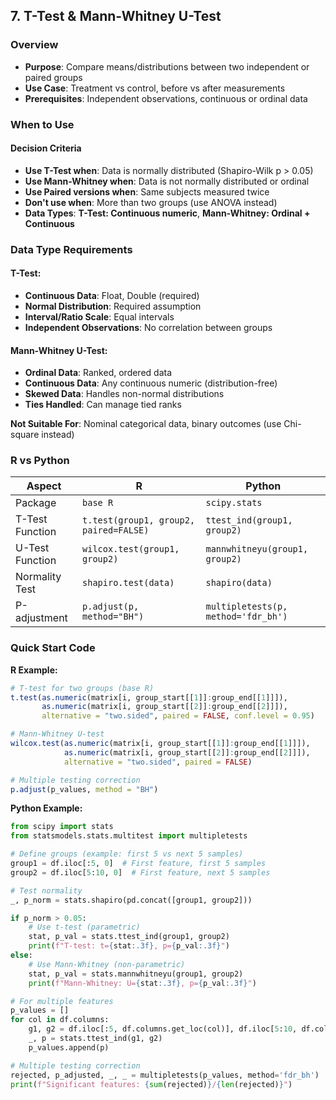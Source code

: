 ## **7. T-Test & Mann-Whitney U-Test**

### Overview
- **Purpose**: Compare means/distributions between two independent or paired groups
- **Use Case**: Treatment vs control, before vs after measurements
- **Prerequisites**: Independent observations, continuous or ordinal data

### When to Use
#### Decision Criteria
- **Use T-Test when**: Data is normally distributed (Shapiro-Wilk p > 0.05)
- **Use Mann-Whitney when**: Data is not normally distributed or ordinal
- **Use Paired versions when**: Same subjects measured twice
- **Don't use when**: More than two groups (use ANOVA instead)
- **Data Types**: **T-Test: Continuous numeric**, **Mann-Whitney: Ordinal + Continuous**

### Data Type Requirements

#### T-Test:
- **Continuous Data**: Float, Double (required)
- **Normal Distribution**: Required assumption
- **Interval/Ratio Scale**: Equal intervals
- **Independent Observations**: No correlation between groups

#### Mann-Whitney U-Test:
- **Ordinal Data**: Ranked, ordered data
- **Continuous Data**: Any continuous numeric (distribution-free)
- **Skewed Data**: Handles non-normal distributions
- **Ties Handled**: Can manage tied ranks

**Not Suitable For**: Nominal categorical data, binary outcomes (use Chi-square instead)

### R vs Python

| Aspect | R | Python |
|--------|---|--------|
| Package | `base R` | `scipy.stats` |
| T-Test Function | `t.test(group1, group2, paired=FALSE)` | `ttest_ind(group1, group2)` |
| U-Test Function | `wilcox.test(group1, group2)` | `mannwhitneyu(group1, group2)` |
| Normality Test | `shapiro.test(data)` | `shapiro(data)` |
| P-adjustment | `p.adjust(p, method="BH")` | `multipletests(p, method='fdr_bh')` |

### Quick Start Code

**R Example:**
```r
# T-test for two groups (base R)
t.test(as.numeric(matrix[i, group_start[[1]]:group_end[[1]]]),
       as.numeric(matrix[i, group_start[[2]]:group_end[[2]]]),
       alternative = "two.sided", paired = FALSE, conf.level = 0.95)

# Mann-Whitney U-test
wilcox.test(as.numeric(matrix[i, group_start[[1]]:group_end[[1]]]),
            as.numeric(matrix[i, group_start[[2]]:group_end[[2]]]),
            alternative = "two.sided", paired = FALSE)

# Multiple testing correction
p.adjust(p_values, method = "BH")
```

**Python Example:**
```python
from scipy import stats
from statsmodels.stats.multitest import multipletests

# Define groups (example: first 5 vs next 5 samples)
group1 = df.iloc[:5, 0]  # First feature, first 5 samples
group2 = df.iloc[5:10, 0]  # First feature, next 5 samples

# Test normality
_, p_norm = stats.shapiro(pd.concat([group1, group2]))

if p_norm > 0.05:
    # Use t-test (parametric)
    stat, p_val = stats.ttest_ind(group1, group2)
    print(f"T-test: t={stat:.3f}, p={p_val:.3f}")
else:
    # Use Mann-Whitney (non-parametric)
    stat, p_val = stats.mannwhitneyu(group1, group2)
    print(f"Mann-Whitney: U={stat:.3f}, p={p_val:.3f}")

# For multiple features
p_values = []
for col in df.columns:
    g1, g2 = df.iloc[:5, df.columns.get_loc(col)], df.iloc[5:10, df.columns.get_loc(col)]
    _, p = stats.ttest_ind(g1, g2)
    p_values.append(p)

# Multiple testing correction
rejected, p_adjusted, _, _ = multipletests(p_values, method='fdr_bh')
print(f"Significant features: {sum(rejected)}/{len(rejected)}")
```
